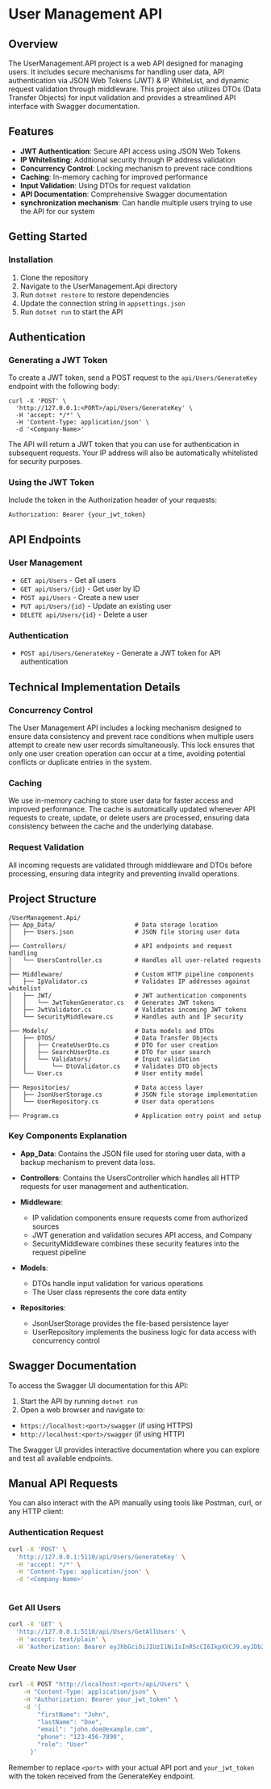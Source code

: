 ﻿# User Management API

## Overview

The UserManagement.API project is a web API designed for managing users. It includes secure mechanisms for handling user data, API authentication via JSON Web Tokens (JWT) & IP WhiteList, and dynamic request validation through middleware. This project also utilizes DTOs (Data Transfer Objects) for input validation and provides a streamlined API interface with Swagger documentation.

## Features

- **JWT Authentication**: Secure API access using JSON Web Tokens
- **IP Whitelisting**: Additional security through IP address validation
- **Concurrency Control**: Locking mechanism to prevent race conditions
- **Caching**: In-memory caching for improved performance
- **Input Validation**: Using DTOs for request validation
- **API Documentation**: Comprehensive Swagger documentation
- **synchronization mechanism**: Can handle multiple users trying to use the API for our system

## Getting Started

### Installation

1. Clone the repository
2. Navigate to the UserManagement.Api directory
3. Run `dotnet restore` to restore dependencies
4. Update the connection string in `appsettings.json`
5. Run `dotnet run` to start the API

## Authentication

### Generating a JWT Token

To create a JWT token, send a POST request to the `api/Users/GenerateKey` endpoint with the following body:

```
curl -X 'POST' \
  'http://127.0.0.1:<PORT>/api/Users/GenerateKey' \
  -H 'accept: */*' \
  -H 'Content-Type: application/json' \
  -d '<Company-Name>'
```

The API will return a JWT token that you can use for authentication in subsequent requests. Your IP address will also be automatically whitelisted for security purposes.

### Using the JWT Token

Include the token in the Authorization header of your requests:

```
Authorization: Bearer {your_jwt_token}
```

## API Endpoints

### User Management

- `GET api/Users` - Get all users
- `GET api/Users/{id}` - Get user by ID
- `POST api/Users` - Create a new user
- `PUT api/Users/{id}` - Update an existing user
- `DELETE api/Users/{id}` - Delete a user

### Authentication

- `POST api/Users/GenerateKey` - Generate a JWT token for API authentication

## Technical Implementation Details

### Concurrency Control

The User Management API includes a locking mechanism designed to ensure data consistency and prevent race conditions when multiple users attempt to create new user records simultaneously. This lock ensures that only one user creation operation can occur at a time, avoiding potential conflicts or duplicate entries in the system.

### Caching

We use in-memory caching to store user data for faster access and improved performance. The cache is automatically updated whenever API requests to create, update, or delete users are processed, ensuring data consistency between the cache and the underlying database.

### Request Validation

All incoming requests are validated through middleware and DTOs before processing, ensuring data integrity and preventing invalid operations.

## Project Structure

```
/UserManagement.Api/
├── App_Data/                      # Data storage location
│   ├── Users.json                 # JSON file storing user data
│
├── Controllers/                   # API endpoints and request handling
│   └── UsersController.cs         # Handles all user-related requests
│
├── Middleware/                    # Custom HTTP pipeline components
│   ├── IpValidator.cs             # Validates IP addresses against whitelist
│   ├── JWT/                       # JWT authentication components
│   │   └── JwtTokenGenerator.cs   # Generates JWT tokens
│   ├── JwtValidator.cs            # Validates incoming JWT tokens
│   └── SecurityMiddleware.cs      # Handles auth and IP security
│
├── Models/                        # Data models and DTOs
│   ├── DTOS/                      # Data Transfer Objects
│   │   ├── CreateUserDto.cs       # DTO for user creation
│   │   ├── SearchUserDto.cs       # DTO for user search
│   │   └── Validators/            # Input validation
│   │       └── DtoValidator.cs    # Validates DTO objects
│   └── User.cs                    # User entity model
│
├── Repositories/                  # Data access layer
│   ├── JsonUserStorage.cs         # JSON file storage implementation
│   └── UserRepository.cs          # User data operations
│
├── Program.cs                     # Application entry point and setup

```

### Key Components Explanation

- **App_Data**: Contains the JSON file used for storing user data, with a backup mechanism to prevent data loss.

- **Controllers**: Contains the UsersController which handles all HTTP requests for user management and authentication.

- **Middleware**: 
  - IP validation components ensure requests come from authorized sources
  - JWT generation and validation secures API access, and Company
  - SecurityMiddleware combines these security features into the request pipeline

- **Models**: 
  - DTOs handle input validation for various operations
  - The User class represents the core data entity

- **Repositories**: 
  - JsonUserStorage provides the file-based persistence layer
  - UserRepository implements the business logic for data access with concurrency control

## Swagger Documentation

To access the Swagger UI documentation for this API:

1. Start the API by running `dotnet run`
2. Open a web browser and navigate to:
  - `https://localhost:<port>/swagger` (if using HTTPS)
  - `http://localhost:<port>/swagger` (if using HTTP)
  
The Swagger UI provides interactive documentation where you can explore and test all available endpoints.

## Manual API Requests

You can also interact with the API manually using tools like Postman, curl, or any HTTP client:

### Authentication Request
```bash
curl -X 'POST' \
  'http://127.0.0.1:5110/api/Users/GenerateKey' \
  -H 'accept: */*' \
  -H 'Content-Type: application/json' \
  -d '<Company-Name>'
 
```

### Get All Users
```bash
curl -X 'GET' \
  'http://127.0.0.1:5110/api/Users/GetAllUsers' \
  -H 'accept: text/plain' \
  -H 'Authorization: Bearer eyJhbGciOiJIUzI1NiIsInR5cCI6IkpXVCJ9.eyJDb21wYW55IjoiQXBwbGUiLCJuYmYiOjE3NDQ5NzQ3NjIsImV4cCI6MTc0NDk3ODM2MiwiaWF0IjoxNzQ0OTc0NzYyLCJpc3MiOiJVc2VyTWFuYWdlbWVudC5BcGkiLCJhdWQiOiJVc2VyTWFuYWdlbWVudC5BcGkifQ.pbraBtnOMZ60pCuVPeKKj1d5BzPO38lVzUxZ4ZByw7Q'
```

### Create New User
```bash
curl -X POST "http://localhost:<port>/api/Users" \
    -H "Content-Type: application/json" \
    -H "Authorization: Bearer your_jwt_token" \
    -d '{
        "firstName": "John",
        "lastName": "Doe",
        "email": "john.doe@example.com",
        "phone": "123-456-7890",
        "role": "User"
      }'
```

Remember to replace `<port>` with your actual API port and `your_jwt_token` with the token received from the GenerateKey endpoint.



